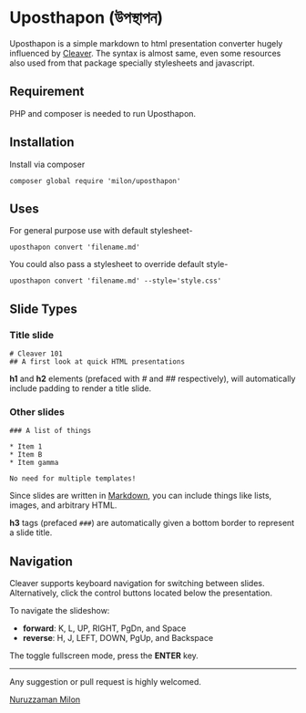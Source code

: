 # Uposthapon (উপস্থাপন)

Uposthapon is a simple markdown to html presentation converter hugely influenced by [Cleaver](https://github.com/jdan/cleaver). The syntax is almost same, even some resources also used from that package specially stylesheets and javascript.

## Requirement

PHP and composer is needed to run Uposthapon.

## Installation

Install via composer

```
composer global require 'milon/uposthapon'
```

## Uses

For general purpose use with default stylesheet-

```
uposthapon convert 'filename.md'
```

You could also pass a stylesheet to override default style-

```
uposthapon convert 'filename.md' --style='style.css'
```

## Slide Types

### Title slide

```
# Cleaver 101
## A first look at quick HTML presentations
```
**h1** and **h2** elements (prefaced with *#* and *##* respectively), will
automatically include padding to render a title slide.

### Other slides

```
### A list of things

* Item 1
* Item B
* Item gamma

No need for multiple templates!
```

Since slides are written in [Markdown](http://daringfireball.net/projects/markdown/),
you can include things like lists, images, and arbitrary HTML.

**h3** tags (prefaced `###`) are automatically given a bottom border to
represent a slide title.

## Navigation

Cleaver supports keyboard navigation for switching between slides.
Alternatively, click the control buttons located below the presentation.

To navigate the slideshow:

* **forward**: K, L, UP, RIGHT, PgDn, and Space
* **reverse**: H, J, LEFT, DOWN, PgUp, and Backspace

The toggle fullscreen mode, press the **ENTER** key.

---

Any suggestion or pull request is highly welcomed.

[Nuruzzaman Milon](https://milon.im)
